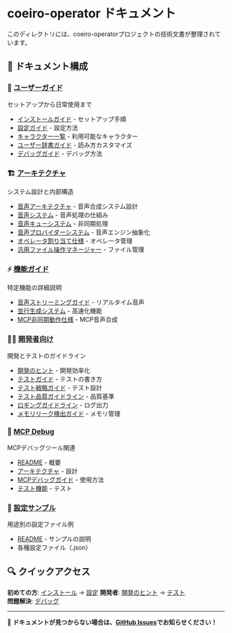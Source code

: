 # coeiro-operator ドキュメント

このディレクトリには、coeiro-operatorプロジェクトの技術文書が整理されています。

## 📁 ドキュメント構成

### 📖 [ユーザーガイド](user-guide/)
セットアップから日常使用まで
- [インストールガイド](user-guide/installation.md) - セットアップ手順
- [設定ガイド](user-guide/configuration-guide.md) - 設定方法
- [キャラクター一覧](user-guide/CHARACTERS.md) - 利用可能なキャラクター
- [ユーザー辞書ガイド](user-guide/user-dictionary-guide.md) - 読み方カスタマイズ
- [デバッグガイド](user-guide/debugging-guide.md) - デバッグ方法

### 🏗️ [アーキテクチャ](architecture/)
システム設計と内部構造
- [音声アーキテクチャ](architecture/voice-architecture.md) - 音声合成システム設計
- [音声システム](architecture/audio-system.md) - 音声処理の仕組み
- [音声キューシステム](architecture/speech-queue-system.md) - 非同期処理
- [音声プロバイダーシステム](architecture/voice-provider-system.md) - 音声エンジン抽象化
- [オペレータ割り当て仕様](architecture/operator-assignment-specification.md) - オペレータ管理
- [汎用ファイル操作マネージャー](architecture/generic-file-operation-manager.md) - ファイル管理

### ⚡ [機能ガイド](features/)
特定機能の詳細説明
- [音声ストリーミングガイド](features/audio-streaming-guide.md) - リアルタイム音声
- [並行生成システム](features/parallel-generation-system.md) - 高速化機能
- [MCP非同期動作仕様](features/mcp-async-say-behavior.md) - MCP音声合成

### 👩‍💻 [開発者向け](development/)
開発とテストのガイドライン
- [開発のヒント](development/development-tips.md) - 開発効率化
- [テストガイド](development/testing-guide.md) - テストの書き方
- [テスト戦略ガイド](development/test-strategy-guide.md) - テスト設計
- [テスト品質ガイドライン](development/test-quality-guidelines.md) - 品質基準
- [ロギングガイドライン](development/logging-guidelines.md) - ログ出力
- [メモリリーク検出ガイド](development/memory-leak-detection-guide.md) - メモリ管理

### 🔧 [MCP Debug](mcp-debug/)
MCPデバッグツール関連
- [README](mcp-debug/README.md) - 概要
- [アーキテクチャ](mcp-debug/architecture.md) - 設計
- [MCPデバッグガイド](mcp-debug/mcp-debug-guide.md) - 使用方法
- [テスト機能](mcp-debug/testing-features.md) - テスト

### 📝 [設定サンプル](config-samples/)
用途別の設定ファイル例
- [README](config-samples/README.md) - サンプルの説明
- 各種設定ファイル（.json）

## 🔍 クイックアクセス

**初めての方**: [インストール](user-guide/installation.md) → [設定](user-guide/configuration-guide.md)
**開発者**: [開発のヒント](development/development-tips.md) → [テスト](development/testing-guide.md)  
**問題解決**: [デバッグ](user-guide/debugging-guide.md)

---

📝 **ドキュメントが見つからない場合は、[GitHub Issues](https://github.com/otolab/coeiro-operator/issues)でお知らせください！**